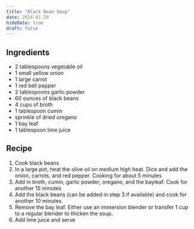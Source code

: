 ```yaml
---
title: "Black Bean Soup"
date: 2024-01-20
hideDate: true
draft: false
---
```


## Ingredients
- 2 tablespoons vegetable oil
- 1 small yellow onion
- 1 large carrot
- 1 red bell pepper
- 2 tablespoons garlic powder
- 60 ounces of black beans
- 4 cups of broth
- 1 tablespoon cumin
- sprinkle of dried oregano
- 1 bay leaf
- 1 tablespoon lime juice

## Recipe
1. Cook black beans
2. In a large pot, heat the olive oil on medium high heat. Dice and add the onion, carrots, and red pepper. Cooking for about 5 minutes
3. Add in broth, cumin, garlic powder, oregano, and the bayleaf. Cook for another 15 minutes
4. Add the black beans (can be added in step 3 if available) and cook for another 10 minutes
5. Remove the bay leaf. Either use an immersion blender or transfer 1 cup  to a regular blender to thicken the soup.
6. Add lime juice and serve
